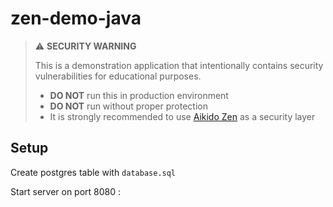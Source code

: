 # zen-demo-java

> :warning: **SECURITY WARNING**
>
> This is a demonstration application that intentionally contains security vulnerabilities for educational purposes.
> - **DO NOT** run this in production environment
> - **DO NOT** run without proper protection
> - It is strongly recommended to use [Aikido Zen](https://www.aikido.dev/zen) as a security layer

## Setup
Create postgres table with `database.sql`

Start server on port 8080 :